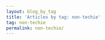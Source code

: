 ```yaml
---
layout: blog_by_tag
title: 'Articles by tag: non-techie'
tag: non-techie
permalink: non-techie/
---
```

